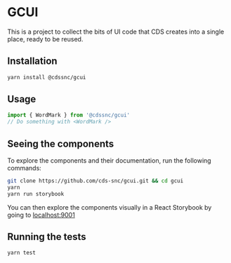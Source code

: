 # GCUI

This is a project to collect the bits of UI code that CDS creates into a single place, ready to be reused.

## Installation

```sh
yarn install @cdssnc/gcui
```

## Usage

```javascript
import { WordMark } from '@cdssnc/gcui'
// Do something with <WordMark />
```

## Seeing the components

To explore the components and their documentation, run the following commands:

```sh
git clone https://github.com/cds-snc/gcui.git && cd gcui
yarn
yarn run storybook
```

You can then explore the components visually in a React Storybook by going to [localhost:9001](http://localhost:9001/)

## Running the tests

```sh
yarn test
```
